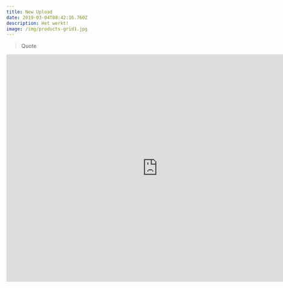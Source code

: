 ```yaml
---
title: New Upload
date: 2019-03-04T08:42:16.760Z
description: Het werkt!
image: /img/products-grid1.jpg
---
```

> Quote

<!-- Place this code where you want the game to appear -->

<iframe src='https://games.gameboss.com/emojipop/index.html?lang=en' width='800' height='600' marginwidth='0' marginheight='0' hspace='0' vspace='0' frameborder='0' scrolling='no'></iframe>
